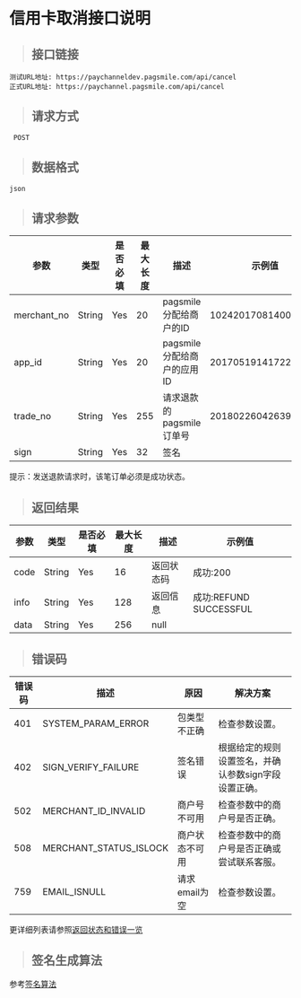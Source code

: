 # 信用卡取消接口说明

>## 接口链接

    测试URL地址: https://paychanneldev.pagsmile.com/api/cancel
    正式URL地址: https://paychannel.pagsmile.com/api/cancel
    
>## 请求方式

     POST

>## 数据格式   
  
    json    

>## 请求参数

参数 | 类型 | 是否必填 | 最大长度 | 描述 | 示例值
---  | ---  | ---      | ---      | ---  | ---
merchant_no | String | Yes | 20 | pagsmile分配给商户的ID | 1024201708140012289
app_id | String | Yes | 20 | pagsmile分配给商户的应用ID | 2017051914172236111
trade_no | String | Yes | 255 | 请求退款的pagsmile订单号 | 2018022604263906847
sign | String | Yes | 32 | 签名 | 

提示：发送退款请求时，该笔订单必须是成功状态。

>## 返回结果

参数 | 类型 | 是否必填 | 最大长度 | 描述 | 示例值
---  | ---  | ---      | ---      | ---  | ---
code | String | Yes | 16 | 返回状态码 | 成功:200
info | String | Yes | 128 | 返回信息 | 成功:REFUND SUCCESSFUL
data | String | Yes | 256 | null    |

>## 错误码

错误码 | 描述 | 原因 | 解决方案
---  | ---  | ---  | ---
401 | SYSTEM_PARAM_ERROR | 包类型不正确 | 检查参数设置。
402 | SIGN_VERIFY_FAILURE | 签名错误 | 根据给定的规则设置签名，并确认参数sign字段设置正确。
502 | MERCHANT_ID_INVALID | 商户号不可用 | 检查参数中的商户号是否正确。
508 | MERCHANT_STATUS_ISLOCK | 商户状态不可用 | 检查参数中的商户号是否正确或尝试联系客服。
759 | EMAIL_ISNULL | 请求email为空 | 检查参数设置。

更详细列表请参照[返回状态和错误一览](ReturnResult)

>## 签名生成算法  

参考[签名算法](DriectSign)
